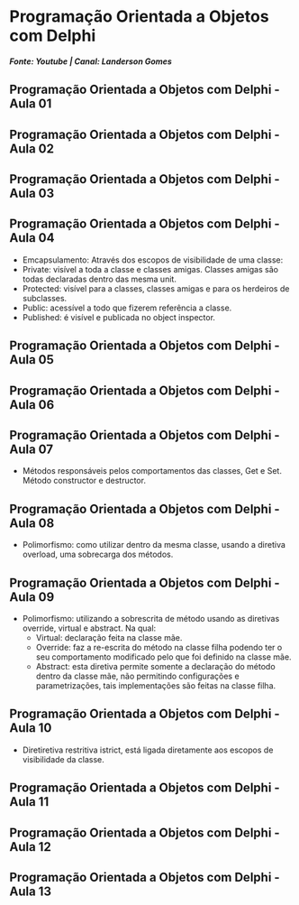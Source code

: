 # Programação Orientada a Objetos com Delphi
##### Fonte: Youtube | Canal: Landerson Gomes

## Programação Orientada a Objetos com Delphi - Aula 01
## Programação Orientada a Objetos com Delphi - Aula 02
## Programação Orientada a Objetos com Delphi - Aula 03
## Programação Orientada a Objetos com Delphi - Aula 04
  - Emcapsulamento: Através dos escopos de visibilidade de uma classe:
  - Private: visível a toda a classe e classes amigas. Classes amigas são todas declaradas dentro das mesma unit.
  - Protected: visível para a classes, classes amigas e para os herdeiros de subclasses.
  - Public: acessível a todo que fizerem referência a classe.
  - Published: é visível e publicada no object inspector.
## Programação Orientada a Objetos com Delphi - Aula 05
## Programação Orientada a Objetos com Delphi - Aula 06
## Programação Orientada a Objetos com Delphi - Aula 07
  - Métodos responsáveis pelos comportamentos das classes, Get e Set. Método
    constructor e destructor.
## Programação Orientada a Objetos com Delphi - Aula 08
  - Polimorfismo: como utilizar dentro da mesma classe, usando a diretiva
    overload, uma sobrecarga dos métodos.
## Programação Orientada a Objetos com Delphi - Aula 09
  - Polimorfismo: utilizando a sobrescrita de método usando as diretivas override,
    virtual e abstract. Na qual:
    - Virtual: declaração feita na classe mãe.
    - Override: faz a re-escrita do método na classe filha podendo ter o seu 
      comportamento modificado pelo que foi definido na classe mãe.
    - Abstract: esta diretiva permite somente a declaração do método dentro da 
      classe mãe, não permitindo configurações e parametrizações, tais implementações
      são feitas na classe filha.
## Programação Orientada a Objetos com Delphi - Aula 10
  - Diretiretiva restritiva istrict, está ligada diretamente aos escopos de visibilidade
    da classe.
## Programação Orientada a Objetos com Delphi - Aula 11
## Programação Orientada a Objetos com Delphi - Aula 12
## Programação Orientada a Objetos com Delphi - Aula 13
